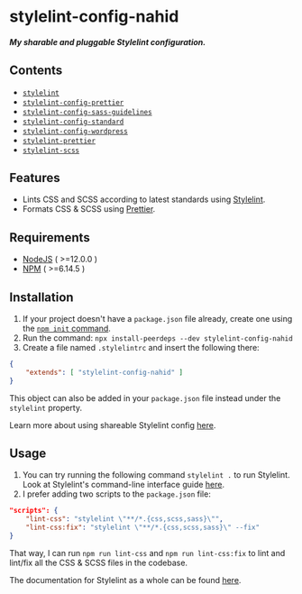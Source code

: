 # stylelint-config-nahid

##### My sharable and pluggable Stylelint configuration.

## Contents

-   [`stylelint`](https://www.npmjs.com/package/stylelint)
-   [`stylelint-config-prettier`](https://www.npmjs.com/package/stylelint-config-prettier)
-   [`stylelint-config-sass-guidelines`](https://www.npmjs.com/package/stylelint-config-sass-guidelines)
-   [`stylelint-config-standard`](https://www.npmjs.com/package/stylelint-config-standard)
-   [`stylelint-config-wordpress`](https://www.npmjs.com/package/stylelint-config-wordpress)
-   [`stylelint-prettier`](https://www.npmjs.com/package/stylelint-prettier)
-   [`stylelint-scss`](https://www.npmjs.com/package/stylelint-scss)

## Features

-   Lints CSS and SCSS according to latest standards using [Stylelint](https://www.npmjs.com/package/stylelint).
-   Formats CSS & SCSS using [Prettier](https://www.npmjs.com/package/prettier).

## Requirements

-   [NodeJS](https://nodejs.org/en/) ( >=12.0.0 )
-   [NPM](https://www.npmjs.com/) ( >=6.14.5 )

## Installation

1. If your project doesn't have a `package.json` file already, create one using the [`npm init` command](https://docs.npmjs.com/cli-commands/init.html).
2. Run the command: `npx install-peerdeps --dev stylelint-config-nahid`
3. Create a file named `.stylelintrc` and insert the following there:

```json
{
	"extends": [ "stylelint-config-nahid" ]
}
```

This object can also be added in your `package.json` file instead under the `stylelint` property.

Learn more about using shareable Stylelint config [here](https://stylelint.io/user-guide/configure).

## Usage

1. You can try running the following command `stylelint .` to run Stylelint. Look at Stylelint's command-line interface guide [here](https://stylelint.io/user-guide/usage/cli).
2. I prefer adding two scripts to the `package.json` file:

```json
"scripts": {
	"lint-css": "stylelint \"**/*.{css,scss,sass}\"",
	"lint-css:fix": "stylelint \"**/*.{css,scss,sass}\" --fix"
}
```

That way, I can run `npm run lint-css` and `npm run lint-css:fix` to lint and lint/fix all the CSS & SCSS files in the codebase.

The documentation for Stylelint as a whole can be found [here](https://stylelint.io/user-guide/get-started).
